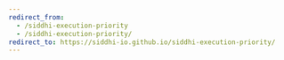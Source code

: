 ```yaml
---
redirect_from:
  - /siddhi-execution-priority
  - /siddhi-execution-priority/
redirect_to: https://siddhi-io.github.io/siddhi-execution-priority/
---
```

